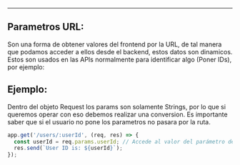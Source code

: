 
---
## Parametros URL:
Son una forma de obtener valores del frontend por la URL, de tal manera que podamos acceder a ellos desde el backend, estos datos son dinamicos. Estos son usados en las APIs normalmente para identificar algo (Poner IDs), por ejemplo:

## Ejemplo:
Dentro del objeto Request los params son solamente Strings, por lo que si queremos operar con eso debemos realizar una conversion. Es importante saber que si el usuario no pone los parametros no pasara por la ruta.

```js
app.get('/users/:userId', (req, res) => {
  const userId = req.params.userId; // Accede al valor del parámetro de ruta
  res.send(`User ID is: ${userId}`);
});
```